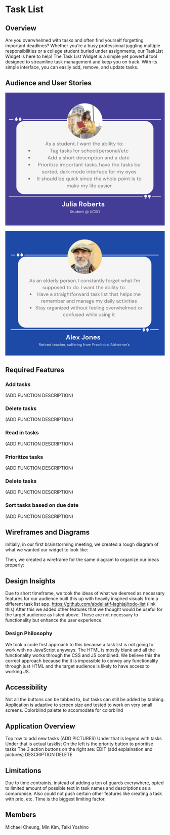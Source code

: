 # Task List

## Overview
Are you overwhelmed with tasks and often find yourself forgetting important deadlines? Whether you're a busy professional juggling multiple responsibilities or a college student buried under assignments, our TaskList Widget is here to help! The Task List Widget is a simple yet powerful tool designed to streamline task management and keep you on track. With its simple interface, you can easily add, remove, and update tasks.
## Audience and User Stories

![Task List 1](userstory1_tasklist.png)

![Task List 2](userstories_tasklist2.png)

## Required Features
### Add tasks
(ADD FUNCTION DESCRIPTION)
### Delete tasks
(ADD FUNCTION DESCRIPTION)
### Read in tasks
(ADD FUNCTION DESCRIPTION)
### Prioritize tasks
(ADD FUNCTION DESCRIPTION)
### Delete tasks
(ADD FUNCTION DESCRIPTION)
### Sort tasks based on due date
(ADD FUNCTION DESCRIPTION)

## Wireframes and Diagrams
Initially, in our first brainstorming meeting, we created a rough diagram of what we wanted our widget to look like:

Then, we created a wireframe for the same diagram to organize our ideas properly:


## Design Insights
Due to short timeframe, we took the ideas of what we deemed as necessary features for our audience built this up with heavily inspired visuals from a different task list app.
https://github.com/abdellatif-laghjaj/todo-list (link this)
After this we added other features that we thought would be useful for the target audience as listed above. These are not necessary to functionality but enhance the user experience.
### Design Philosophy
We took a code first approach to this because a task list is not going to work with no JavaScript anyways. The HTML is mostly blank and all the functionality works through the CSS and JS combined. 
We believe this the correct approach because the it is impossible to convey any functionality through just HTML and the target audience is likely to have access to working JS.

## Accessibility
Not all the buttons can be tabbed to, but tasks can still be added by tabbing.
Application is adaptive to screen size and tested to work on very small screens.
Colorblind palette to accomodate for colorblind

## Application Overview
Top row to add new tasks (ADD PICTURES)
Under that is legend with tasks
Under that is actual tasklist
On the left is the priority button to prioritise tasks
The 3 action buttons on the right are:
EDIT (add explaination and pictures)
DESCRIPTION
DELETE

## Limitations
Due to time contraints, instead of adding a ton of guards everywhere, opted to limited amount of possible text in task names and descriptions as a compromise. 
Also could not push certain other features like creating a task with prio, etc. Time is the biggest limiting factor.

## Members
Michael Cheung, Min Kim, Taiki Yoshino
